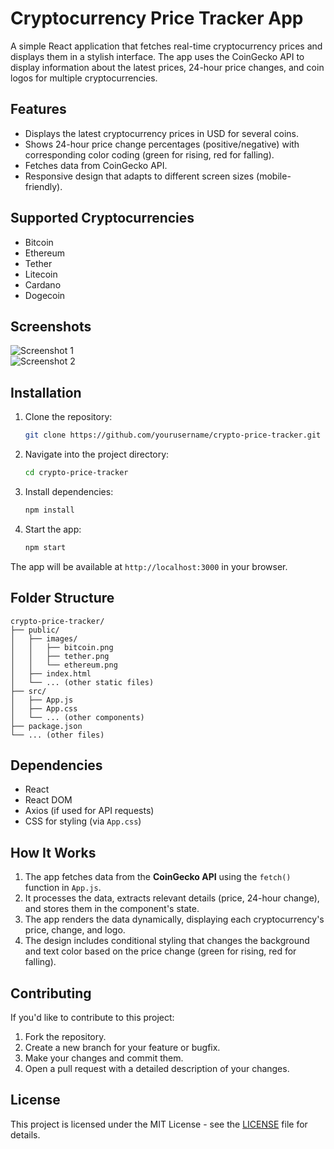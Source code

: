 # Cryptocurrency Price Tracker App

A simple React application that fetches real-time cryptocurrency prices and displays them in a stylish interface. The app uses the CoinGecko API to display information about the latest prices, 24-hour price changes, and coin logos for multiple cryptocurrencies.

## Features

- Displays the latest cryptocurrency prices in USD for several coins.
- Shows 24-hour price change percentages (positive/negative) with corresponding color coding (green for rising, red for falling).
- Fetches data from CoinGecko API.
- Responsive design that adapts to different screen sizes (mobile-friendly).

## Supported Cryptocurrencies

- Bitcoin
- Ethereum
- Tether
- Litecoin
- Cardano
- Dogecoin

## Screenshots

![Screenshot 1](./screenshot1.png)  
![Screenshot 2](./screenshot2.png)

## Installation

1. Clone the repository:
   ```bash
   git clone https://github.com/yourusername/crypto-price-tracker.git
   ```

2. Navigate into the project directory:
   ```bash
   cd crypto-price-tracker
   ```

3. Install dependencies:
   ```bash
   npm install
   ```

4. Start the app:
   ```bash
   npm start
   ```

The app will be available at `http://localhost:3000` in your browser.

## Folder Structure

```plaintext
crypto-price-tracker/
├── public/
│   ├── images/
│   │   ├── bitcoin.png
│   │   ├── tether.png
│   │   └── ethereum.png
│   ├── index.html
│   └── ... (other static files)
├── src/
│   ├── App.js
│   ├── App.css
│   └── ... (other components)
├── package.json
└── ... (other files)
```

## Dependencies

- React
- React DOM
- Axios (if used for API requests)
- CSS for styling (via `App.css`)

## How It Works

1. The app fetches data from the **CoinGecko API** using the `fetch()` function in `App.js`.
2. It processes the data, extracts relevant details (price, 24-hour change), and stores them in the component's state.
3. The app renders the data dynamically, displaying each cryptocurrency's price, change, and logo.
4. The design includes conditional styling that changes the background and text color based on the price change (green for rising, red for falling).

## Contributing

If you'd like to contribute to this project:

1. Fork the repository.
2. Create a new branch for your feature or bugfix.
3. Make your changes and commit them.
4. Open a pull request with a detailed description of your changes.

## License

This project is licensed under the MIT License - see the [LICENSE](LICENSE) file for details.
